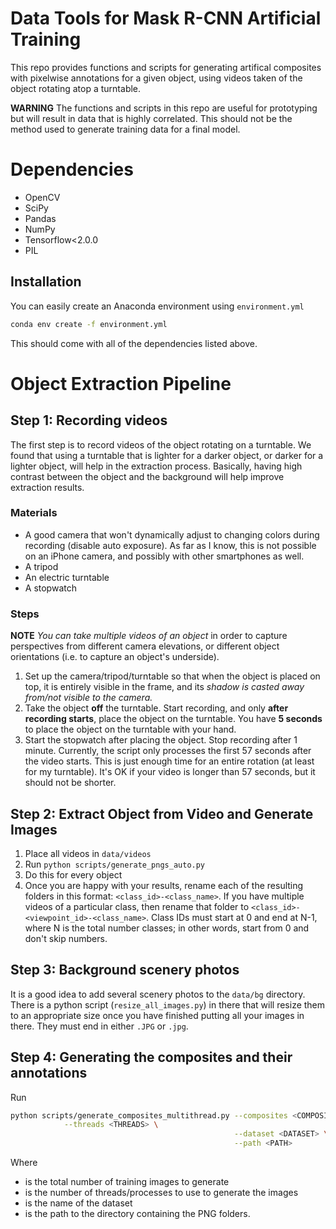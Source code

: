 # Data Tools for Mask R-CNN Artificial Training
This repo provides functions and scripts for generating artifical composites with pixelwise annotations for a given object, using videos taken of the object rotating atop a turntable. 

**WARNING** 
The functions and scripts in this repo are useful for prototyping but will result in data that is highly correlated. This should not be the method used to generate training data for a final model.

# Dependencies
- OpenCV
- SciPy
- Pandas
- NumPy
- Tensorflow<2.0.0
- PIL

## Installation
You can easily create an Anaconda environment using `environment.yml`

```bash
conda env create -f environment.yml
```

This should come with all of the dependencies listed above.

# Object Extraction Pipeline
## Step 1: Recording videos
The first step is to record videos of the object rotating on a turntable. We found that using a turntable that is lighter for a darker object, or darker for a lighter object, will help in the extraction process. Basically, having high contrast between the object and the background will help improve extraction results.

### Materials
- A good camera that won't dynamically adjust to changing colors during recording (disable auto exposure). As far as I know, this is not possible on an iPhone camera, and possibly with other smartphones as well.
- A tripod
- An electric turntable
- A stopwatch

### Steps
**NOTE**
*You can take multiple videos of an object* in order to capture perspectives from different camera elevations, or different object orientations (i.e. to capture an object's underside).

1. Set up the camera/tripod/turntable so that when the object is placed on top, it is entirely visible in the frame, and its *shadow is casted away from/not visible to the camera.*
2. Take the object **off** the turntable. Start recording, and only **after recording starts**, place the object on the turntable. You have **5 seconds** to place the object on the turntable with your hand. 
3. Start the stopwatch after placing the object. Stop recording after 1 minute. Currently, the script only processes the first 57 seconds after the video starts. This is just enough time for an entire rotation (at least for my turntable). It's OK if your video is longer than 57 seconds, but it should not be shorter.

## Step 2: Extract Object from Video and Generate Images
1. Place all videos in `data/videos`
2. Run `python scripts/generate_pngs_auto.py`
3. Do this for every object
4. Once you are happy with your results, rename each of the resulting folders in this format: `<class_id>-<class_name>`. If you have multiple videos of a particular class, then rename that folder to `<class_id>-<viewpoint_id>-<class_name>`. Class IDs must start at 0 and end at N-1, where N is the total number classes; in other words, start from 0 and don't skip numbers. 

## Step 3: Background scenery photos
It is a good idea to add several scenery photos to the `data/bg` directory. There is a python script (`resize_all_images.py`) in there that will resize them to an appropriate size once you have finished putting all your images in there. They must end in either `.JPG` or `.jpg`.

## Step 4: Generating the composites and their annotations
Run 

```bash
python scripts/generate_composites_multithread.py --composites <COMPOSITES> \
			--threads <THREADS> \
												  --dataset <DATASET> \
												  --path <PATH>
```

Where 
- <COMPOSITES> is the total number of training images to generate
- <THREADS> is the number of threads/processes to use to generate the images
- <DATASET> is the name of the dataset
- <PATH> is the path to the directory containing the PNG folders.
